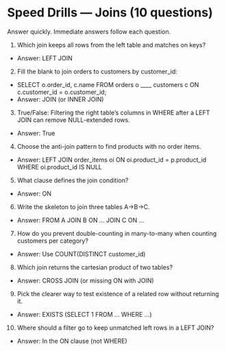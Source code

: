 # Speed Drills — Joins (10 questions)

Answer quickly. Immediate answers follow each question.

1) Which join keeps all rows from the left table and matches on keys?
- Answer: LEFT JOIN

2) Fill the blank to join orders to customers by customer_id:
- SELECT o.order_id, c.name FROM orders o ____ customers c ON c.customer_id = o.customer_id;
- Answer: JOIN (or INNER JOIN)

3) True/False: Filtering the right table’s columns in WHERE after a LEFT JOIN can remove NULL-extended rows.
- Answer: True

4) Choose the anti-join pattern to find products with no order items.
- Answer: LEFT JOIN order_items oi ON oi.product_id = p.product_id WHERE oi.product_id IS NULL

5) What clause defines the join condition?
- Answer: ON

6) Write the skeleton to join three tables A→B→C.
- Answer: FROM A JOIN B ON ... JOIN C ON ...

7) How do you prevent double-counting in many-to-many when counting customers per category?
- Answer: Use COUNT(DISTINCT customer_id)

8) Which join returns the cartesian product of two tables?
- Answer: CROSS JOIN (or missing ON with JOIN)

9) Pick the clearer way to test existence of a related row without returning it.
- Answer: EXISTS (SELECT 1 FROM ... WHERE ...)

10) Where should a filter go to keep unmatched left rows in a LEFT JOIN?
- Answer: In the ON clause (not WHERE)
